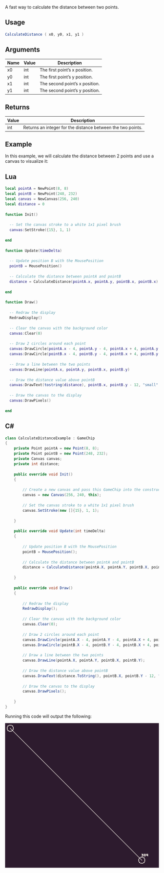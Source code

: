 A fast way to calculate the distance between two points.

## Usage

```csharp
CalculateDistance ( x0, y0, x1, y1 )
```

## Arguments

| Name | Value | Description                     |
|------|-------|---------------------------------|
| x0   | int   | The first point’s x position\.  |
| y0   | int   | The first point’s y position\.  |
| x1   | int   | The second point’s x position\. |
| y1   | int   | The second point’s y position\. |



## Returns

| Value | Description                                                  |
|-------|--------------------------------------------------------------|
| int   | Returns an integer for the distance between the two points\. |


## Example

In this example, we will calculate the distance between 2 points and use a canvas to visualize it:



## Lua

```lua
local pointA = NewPoint(8, 8)
local pointB = NewPoint(248, 232)
local canvas = NewCanvas(256, 240)
local distance = 0

function Init()

  -- Set the canvas stroke to a white 1x1 pixel brush
  canvas:SetStroke({15}, 1, 1)

end

function Update(timeDelta)

  -- Update position B with the MousePosition
  pointB = MousePosition()

  -- Calculate the distance between pointA and pointB
  distance = CalculateDistance(pointA.x, pointA.y, pointB.x, pointB.x)

end

function Draw()

  -- Redraw the display
  RedrawDisplay()

  -- Clear the canvas with the background color
  canvas:Clear(0)

  -- Draw 2 circles around each point
  canvas:DrawCircle(pointA.x - 4, pointA.y - 4, pointA.x + 4, pointA.y + 4)
  canvas:DrawCircle(pointB.x - 4, pointB.y - 4, pointB.x + 4, pointB.y + 4)

  -- Draw a line between the two points
  canvas:DrawLine(pointA.x, pointA.y, pointB.x, pointB.y)

  -- Draw the distance value above pointB
  canvas:DrawText(tostring(distance), pointB.x, pointB.y - 12, "small", 15, - 4)

  -- Draw the canvas to the display
  canvas:DrawPixels()

end
```



## C#

```csharp
class CalculateDistanceExample : GameChip
{
    private Point pointA = new Point(8, 8);
    private Point pointB = new Point(248, 232);
    private Canvas canvas;
    private int distance;

    public override void Init()
    {

        // Create a new canvas and pass this GameChip into the constructor
        canvas = new Canvas(256, 240, this);

        // Set the canvas stroke to a white 1x1 pixel brush
        canvas.SetStroke(new []{15}, 1, 1);

    }

    public override void Update(int timeDelta)
    { 

        // Update position B with the MousePosition
        pointB = MousePosition();

        // Calculate the distance between pointA and pointB
        distance = CalculateDistance(pointA.X, pointA.Y, pointB.X, pointB.X);

    }

    public override void Draw()
    {

        // Redraw the display
        RedrawDisplay();

        // Clear the canvas with the background color
        canvas.Clear(0);

        // Draw 2 circles around each point
        canvas.DrawCircle(pointA.X - 4, pointA.Y - 4, pointA.X + 4, pointA.Y + 4);
        canvas.DrawCircle(pointB.X - 4, pointB.Y - 4, pointB.X + 4, pointB.Y + 4);

        // Draw a line between the two points
        canvas.DrawLine(pointA.X, pointA.Y, pointB.X, pointB.Y);

        // Draw the distance value above pointB
        canvas.DrawText(distance.ToString(), pointB.X, pointB.Y - 12, "small", 15, -4);

        // Draw the canvas to the display
        canvas.DrawPixels();

    }
}
```



Running this code will output the following:

![image alt text](images/CalculateDistanceOutput_image_0.png)


